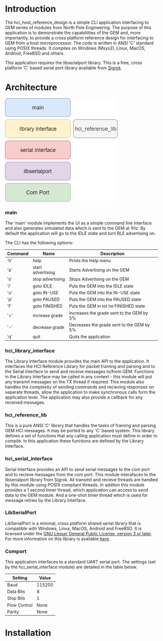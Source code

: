 # Introduction
The hci_host_reference_design is a simple CLI application interfacing to GEM series of modules from North Pole Engineering. The purpose of this application is to demonstrate the capabiliities of the GEM and, more importantly, to provide a cross platform reference design for interfacing to GEM from a host microprocessor. The code is written in ANSI 'C' standard using POSIX threads. It compiles on Windows (Msys2), Linux, MacOS, Android, FreeBSD and others. 

This application requires the libserialport library. This is a free, cross platform 'C' based serial port library available from [Sigrok](https://sigrok.org).

# Architecture
![stack](./img/hci_reference_design.png)

### main
The 'main' module implements the UI as a simple command line interface and also generates simulated data which is sent to the GEM at 1Hz. By default the application will go to the IDLE state and turn BLE advertising on. 

The CLI has the following options:

|Command | Name | Description |
|------- | ---- | ----------- |
|'h' | help              | Prints the Help menu |
|'a' | start advertising | Starts Advertising on the GEM |
|'s' | stop advertising  | Stops Advertising on the GEM |
|'i' | goto IDLE         | Puts the GEM into the IDLE state |
|'u' | goto IN-USE       | Puts the GEM into the IN-USE state |
|'p' | goto PAUSED       | Puts the GEM into the PAUSED state |
|'f' | goto FINISHED     | Puts the GEM in tot he FINISHED state |
|'+' | increase grade    | Increases the grade sent to the GEM by 5% |
|'-' | decrease grade    | Decreases the grade sent to the GEM by 5% |
|'q' | quit              | Quits the application |

### hci_library_interface
The Library Interface module provides the main API to the application. It interfaces the HCI Reference Library for packet framing and parsing and to the Serial Interface to send and receive messages to/from GEM. Functions in the Library Interface may be called in any context - this module will put any transmit messages on the TX thread if required. This module also handles the complexity of sending commands and recieving responses on seperate threads, allow the application to make synchronous calls form the application level. The application may also provide a callback for any received messages.

### hci_reference_lib
This is a pure ANSI 'C' library that handles the tasks of framing and parsing GEM HCI messages. It may be ported to any 'C' based system. This library defines a set of functions that any calling application must define in order to compile. In this application these functions are defined by the Library Interface. 

### hci_serial_interface 
Serial Interface provides an API to send serial messages to the com port and to recieve messages from the com port. This module interafaces to the libserialport library from Sigrok. All transmit and recieve threads are handled by this module using POSIX compliant threads. In additon this module provides a 1 second timer thread, which application can access to send data to the GEM module. And a one-shot timer thread which is used for message retries by the Library Interface. 

### LibSerialPort
LibSerialPort is a minimal, cross platform shared serial library that is compatible with Windows, Linux, MacOS, Android and FreeBSD. It is licensed under the [GNU Lesser General Public License, version 3 or later](https://www.gnu.org/licenses/lgpl-3.0.en.html). For more information on this library is available [here](https://sigrok.org/wiki/Libserialport).

### Comport
This application interfaces to a standard UART serial port. The settings (set by the hci_serial_interface module) are detailed in the table below.

|Setting|Value|
|-------|-----|
|Baud|115200|
|Data Bits|8|
|Stop Bits|1|
|Flow Control|None|
|Parity|None|


# Installation